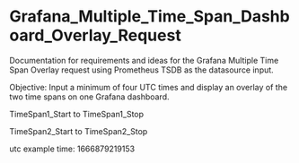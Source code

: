 # Grafana_Multiple_Time_Span_Dashboard_Overlay_Request
Documentation for requirements and ideas for the Grafana Multiple Time Span Overlay request using Prometheus TSDB as the datasource input.

Objective:
Input a minimum of four UTC times and display an overlay of the two time spans on one Grafana dashboard.

TimeSpan1_Start to TimeSpan1_Stop

TimeSpan2_Start to TimeSpan2_Stop





utc example time: 1666879219153
